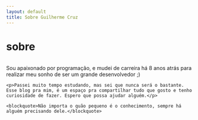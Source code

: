 ```yaml
---
layout: default
title: Sobre Guilherme Cruz
---
```



<div class="row">
  <div class="col s12 m8 offset-m2">
    <h1 class="center">sobre</h1>
    <p class="center">
      <img src="{{ '/assets/img/author.jpg' | prepend: site.baseurl }}" alt="" class="responsive-img">
    </p>
    <p class="intro"> Sou apaixonado por programação, e mudei de carreira há 8 anos atrás para realizar meu sonho de ser um grande desenvolvedor ;)</p>

    <p>Passei muito tempo estudando, mas sei que nunca será o bastante. Esse blog pra mim, é um espaço pra compartilhar tudo que gosto e tenho curiosidade de fazer. Espero que possa ajudar alguém.</p>

    <blockquote>Não importa o quão pequeno é o conhecimento, sempre há alguém precisando dele.</blockquote>
  </div>
</div>
